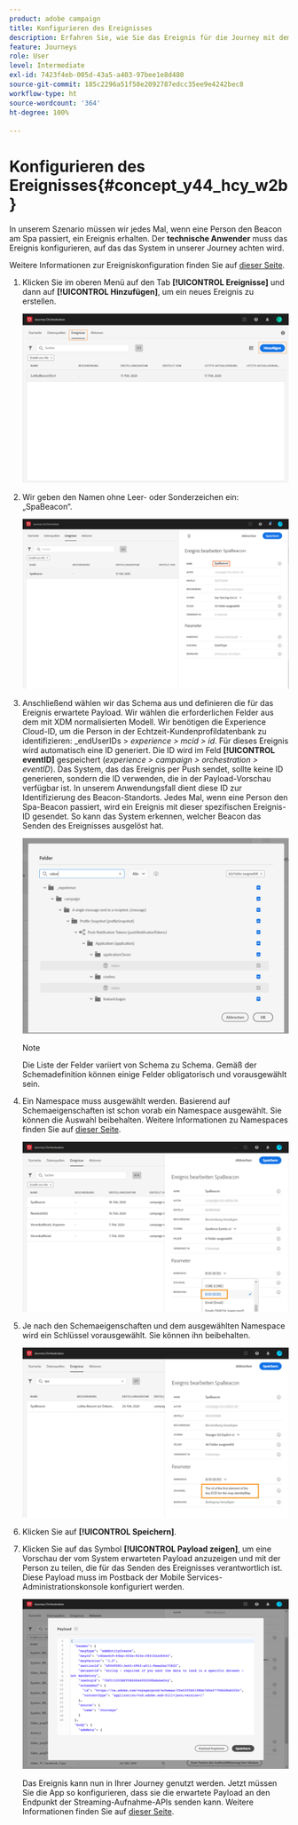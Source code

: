 ```yaml
---
product: adobe campaign
title: Konfigurieren des Ereignisses
description: Erfahren Sie, wie Sie das Ereignis für die Journey mit dem einfachen Anwendungsfall konfigurieren
feature: Journeys
role: User
level: Intermediate
exl-id: 7423f4eb-005d-43a5-a403-97bee1e8d480
source-git-commit: 185c2296a51f58e2092787edcc35ee9e4242bec8
workflow-type: ht
source-wordcount: '364'
ht-degree: 100%

---
```


# Konfigurieren des Ereignisses{#concept_y44_hcy_w2b}

In unserem Szenario müssen wir jedes Mal, wenn eine Person den Beacon am Spa passiert, ein Ereignis erhalten. Der **technische Anwender** muss das Ereignis konfigurieren, auf das das System in unserer Journey achten wird.

Weitere Informationen zur Ereigniskonfiguration finden Sie auf [dieser Seite](../event/about-events.md).

1. Klicken Sie im oberen Menü auf den Tab **[!UICONTROL Ereignisse]** und dann auf **[!UICONTROL Hinzufügen]**, um ein neues Ereignis zu erstellen.

   ![](../assets/journeyuc1_1.png)

1. Wir geben den Namen ohne Leer- oder Sonderzeichen ein: „SpaBeacon“.

   ![](../assets/journeyuc1_2.png)

1. Anschließend wählen wir das Schema aus und definieren die für das Ereignis erwartete Payload. Wir wählen die erforderlichen Felder aus dem mit XDM normalisierten Modell. Wir benötigen die Experience Cloud-ID, um die Person in der Echtzeit-Kundenprofildatenbank zu identifizieren: _endUserIDs > _experience > mcid > id_. Für dieses Ereignis wird automatisch eine ID generiert. Die ID wird im Feld **[!UICONTROL eventID]** gespeichert (_experience > campaign > orchestration > eventID_). Das System, das das Ereignis per Push sendet, sollte keine ID generieren, sondern die ID verwenden, die in der Payload-Vorschau verfügbar ist. In unserem Anwendungsfall dient diese ID zur Identifizierung des Beacon-Standorts. Jedes Mal, wenn eine Person den Spa-Beacon passiert, wird ein Ereignis mit dieser spezifischen Ereignis-ID gesendet. So kann das System erkennen, welcher Beacon das Senden des Ereignisses ausgelöst hat.

   ![](../assets/journeyuc1_3.png)

   >[!NOTE]
   >
   >Die Liste der Felder variiert von Schema zu Schema. Gemäß der Schemadefinition können einige Felder obligatorisch und vorausgewählt sein.

1. Ein Namespace muss ausgewählt werden. Basierend auf Schemaeigenschaften ist schon vorab ein Namespace ausgewählt. Sie können die Auswahl beibehalten. Weitere Informationen zu Namespaces finden Sie auf [dieser Seite](../event/selecting-the-namespace.md).

   ![](../assets/journeyuc1_6.png)

1. Je nach den Schemaeigenschaften und dem ausgewählten Namespace wird ein Schlüssel vorausgewählt. Sie können ihn beibehalten.

   ![](../assets/journeyuc1_5.png)

1. Klicken Sie auf **[!UICONTROL Speichern]**.

1. Klicken Sie auf das Symbol **[!UICONTROL Payload zeigen]**, um eine Vorschau der vom System erwarteten Payload anzuzeigen und mit der Person zu teilen, die für das Senden des Ereignisses verantwortlich ist. Diese Payload muss im Postback der Mobile Services-Administrationskonsole konfiguriert werden.

   ![](../assets/journeyuc1_7.png)

   Das Ereignis kann nun in Ihrer Journey genutzt werden. Jetzt müssen Sie die App so konfigurieren, dass sie die erwartete Payload an den Endpunkt der Streaming-Aufnahme-APIs senden kann. Weitere Informationen finden Sie auf [dieser Seite](../event/additional-steps-to-send-events-to-journey-orchestration.md).
